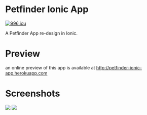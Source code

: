 # Petfinder Ionic App

[![996.icu](https://img.shields.io/badge/link-996.icu-red.svg)](https://996.icu)

A Petfinder App re-design in Ionic.

# Preview

an online preview of this app is available at http://petfinder-ionic-app.herokuapp.com

# Screenshots
![](https://preview.ibb.co/mT4erQ/app_1.jpg)
![](https://preview.ibb.co/dqKqy5/app_2.jpg)

